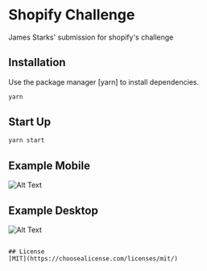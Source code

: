 # Shopify Challenge

James Starks' submission for shopify's challenge 

## Installation

Use the package manager [yarn] to install dependencies.

```bash
yarn
```

## Start Up

```bash
yarn start
```

## Example Mobile
![Alt Text](https://i.imgur.com/NqTbXeB.gif)

## Example Desktop
![Alt Text](https://i.imgur.com/lLp8DDe.gif)

```

## License
[MIT](https://choosealicense.com/licenses/mit/)
